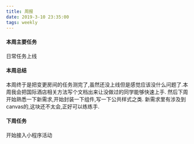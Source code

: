 ```yaml
---
title: 周报
date: 2019-3-10 23:35:00
tags: weekly
---
```


#### 本周主要任务

日常任务上线

#### 本周总结

本周终于是把变更房间的任务测完了,虽然还没上线但是感觉应该没什么问题了.本周我会把国际酒店相关方法写个文档出来让没做过的同学能够快速上手.
然后下周开始熟悉一下新需求,开始封装一下组件,写一下公共样式之类.
新需求里有涉及到canvas的,这块还不太会,正好可以练练手.

#### 下周任务

开始接入小程序活动